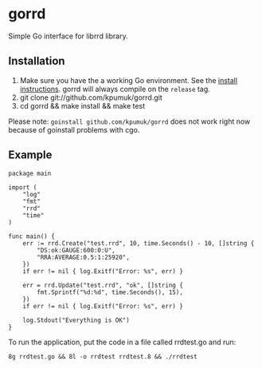 # gorrd

Simple Go interface for librrd library.

## Installation

1. Make sure you have the a working Go environment. See the [install instructions](http://golang.org/doc/install.html). gorrd will always compile on the `release` tag.
2. git clone git://github.com/kpumuk/gorrd.git
3. cd gorrd && make install && make test

Please note: `goinstall github.com/kpumuk/gorrd` does not work right now because of goinstall problems with cgo.

## Example

    package main
    
    import (
        "log"
        "fmt"
        "rrd"
        "time"
    )
    
    func main() {
        err := rrd.Create("test.rrd", 10, time.Seconds() - 10, []string {
            "DS:ok:GAUGE:600:0:U",
            "RRA:AVERAGE:0.5:1:25920",
        })
        if err != nil { log.Exitf("Error: %s", err) }
        
        err = rrd.Update("test.rrd", "ok", []string {
            fmt.Sprintf("%d:%d", time.Seconds(), 15),
        })
        if err != nil { log.Exitf("Error: %s", err) }
        
        log.Stdout("Everything is OK")
    }

To run the application, put the code in a file called rrdtest.go and run:

    8g rrdtest.go && 8l -o rrdtest rrdtest.8 && ./rrdtest

